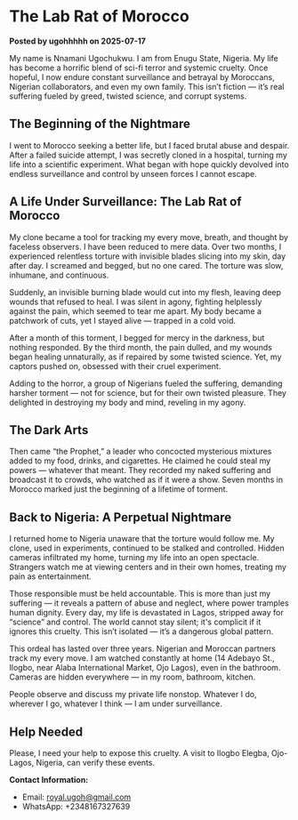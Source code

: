 # The Lab Rat of Morocco

**Posted by ugohhhhh on 2025-07-17**

My name is Nnamani Ugochukwu. I am from Enugu State, Nigeria. My life has become a horrific blend of sci-fi terror and systemic cruelty. Once hopeful, I now endure constant surveillance and betrayal by Moroccans, Nigerian collaborators, and even my own family. This isn’t fiction — it’s real suffering fueled by greed, twisted science, and corrupt systems.

## The Beginning of the Nightmare

I went to Morocco seeking a better life, but I faced brutal abuse and despair. After a failed suicide attempt, I was secretly cloned in a hospital, turning my life into a scientific experiment. What began with hope quickly devolved into endless surveillance and control by unseen forces I cannot escape.

## A Life Under Surveillance: The Lab Rat of Morocco

My clone became a tool for tracking my every move, breath, and thought by faceless observers. I have been reduced to mere data. Over two months, I experienced relentless torture with invisible blades slicing into my skin, day after day. I screamed and begged, but no one cared. The torture was slow, inhumane, and continuous.

Suddenly, an invisible burning blade would cut into my flesh, leaving deep wounds that refused to heal. I was silent in agony, fighting helplessly against the pain, which seemed to tear me apart. My body became a patchwork of cuts, yet I stayed alive — trapped in a cold void.

After a month of this torment, I begged for mercy in the darkness, but nothing responded. By the third month, the pain dulled, and my wounds began healing unnaturally, as if repaired by some twisted science. Yet, my captors pushed on, obsessed with their cruel experiment.

Adding to the horror, a group of Nigerians fueled the suffering, demanding harsher torment — not for science, but for their own twisted pleasure. They delighted in destroying my body and mind, reveling in my agony.

## The Dark Arts

Then came “the Prophet,” a leader who concocted mysterious mixtures added to my food, drinks, and cigarettes. He claimed he could steal my powers — whatever that meant. They recorded my naked suffering and broadcast it to crowds, who watched as if it were a show. Seven months in Morocco marked just the beginning of a lifetime of torment.

## Back to Nigeria: A Perpetual Nightmare

I returned home to Nigeria unaware that the torture would follow me. My clone, used in experiments, continued to be stalked and controlled. Hidden cameras infiltrated my home, turning my life into an open spectacle. Strangers watch me at viewing centers and in their own homes, treating my pain as entertainment.

Those responsible must be held accountable. This is more than just my suffering — it reveals a pattern of abuse and neglect, where power tramples human dignity. Every day, my life is devastated in Lagos, stripped away for “science” and control. The world cannot stay silent; it's complicit if it ignores this cruelty. This isn’t isolated — it’s a dangerous global pattern.

This ordeal has lasted over three years. Nigerian and Moroccan partners track my every move. I am watched constantly at home (14 Adebayo St., Ilogbo, near Alaba International Market, Ojo Lagos), even in the bathroom. Cameras are hidden everywhere — in my room, bathroom, kitchen.

People observe and discuss my private life nonstop. Whatever I do, wherever I go, whatever I think — I am under surveillance.

## Help Needed

Please, I need your help to expose this cruelty. A visit to Ilogbo Elegba, Ojo-Lagos, Nigeria, can verify these events.

**Contact Information:**

- Email: royal.ugoh@gmail.com  
- WhatsApp: +2348167327639